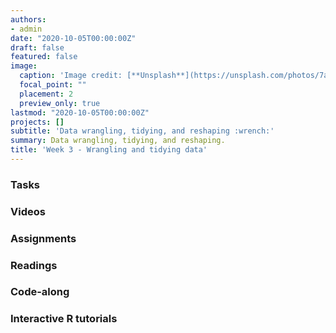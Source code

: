 ```yaml
---
authors:
- admin
date: "2020-10-05T00:00:00Z"
draft: false
featured: false
image:
  caption: 'Image credit: [**Unsplash**](https://unsplash.com/photos/7ah_4PHzSCc)'
  focal_point: ""
  placement: 2
  preview_only: true
lastmod: "2020-10-05T00:00:00Z"
projects: []
subtitle: 'Data wrangling, tidying, and reshaping :wrench:'
summary: Data wrangling, tidying, and reshaping.
title: 'Week 3 - Wrangling and tidying data'
---
```


### Tasks

### Videos

### Assignments

### Readings

### Code-along

### Interactive R tutorials

<!--

| <div style="width:60px"></div>  | <div style="width:420px"></div> |  <div style="width:190px"></div>   |
|---:|---|---|
| Lec 05 | [Tidy data and data wrangling](/slides/w3_d1-data-wrangle/w3_d1-data-wrangle.html) |
| Lab 03 | [Nobel laureates](/labs/lab-03/lab-03-nobel-laureates.html) | **Due:** Fri, 4 Oct, 17:00 |
| Lec 06 | [Data types and recoding data](/slides/w3_d2-data-types-recoding/w3_d2-data-types-recoding.html) |
| HW 03  | [What should I major in?](/hw/hw-03/hw-03-college-majors.html) | **Due:** Wed, 9 Oct, 17:00 |
| RT 03  | [Interactive tutorial covering week’s material](https://rstudio.cloud/learn/primers/2) |
| OQ 03  | [Data wrangling](https://minecr.shinyapps.io/03-datawrangle/) | **Due:** Fri, 11 Oct, 17:00

### Readings

| <div style="width:60px"></div>  | <div style="width:420px"></div>  |  <div style="width:190px"></div> |
|----:|---|---|
| :open_book: | R4DS: [Chp 4, Workflow: basics](https://r4ds.had.co.nz/workflow-basics.html) | **Required** |
| :open_book: | R4DS: [Chp 5, Data transformation](https://r4ds.had.co.nz/transform.html) | **Required** |
| :open_book: | OS: [Chp 2, Summarizing data](https://www.openintro.org/stat/textbook.php?stat_book=os) | **Required** |
| :fountain_pen: | [Data Wrangling Part 1: Basic to Advanced Ways to Select Columns](https://suzan.rbind.io/2018/01/dplyr-tutorial-1/) | Optional |
| :fountain_pen: | [Data Wrangling Part 2: Transforming your columns into the right shape](https://suzan.rbind.io/2018/02/dplyr-tutorial-2/#spreading-and-gathering-data) | Optional |

-->
